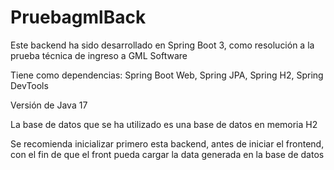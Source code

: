 # PruebagmlBack

Este backend ha sido desarrollado en Spring Boot 3, como resolución a la prueba técnica de ingreso a GML Software

Tiene como dependencias:
Spring Boot Web,
Spring JPA,
Spring H2,
Spring DevTools

Versión de Java 17

La base de datos que se ha utilizado es una base de datos en memoria H2

Se recomienda inicializar primero esta backend, antes de iniciar el frontend, con el fin de que el front pueda cargar la data generada en la base de datos
